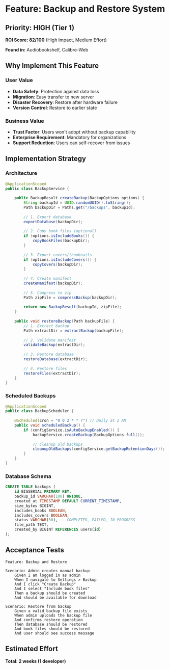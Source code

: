 # Feature: Backup and Restore System

## Priority: HIGH (Tier 1)
**ROI Score: 82/100** (High Impact, Medium Effort)

**Found in:** Audiobookshelf, Calibre-Web

## Why Implement This Feature

### User Value
- **Data Safety**: Protection against data loss
- **Migration**: Easy transfer to new server
- **Disaster Recovery**: Restore after hardware failure
- **Version Control**: Restore to earlier state

### Business Value
- **Trust Factor**: Users won't adopt without backup capability
- **Enterprise Requirement**: Mandatory for organizations
- **Support Reduction**: Users can self-recover from issues

## Implementation Strategy

### Architecture
```java
@ApplicationScoped
public class BackupService {
    
    public BackupResult createBackup(BackupOptions options) {
        String backupId = UUID.randomUUID().toString();
        Path backupDir = Paths.get("/backups", backupId);
        
        // 1. Export database
        exportDatabase(backupDir);
        
        // 2. Copy book files (optional)
        if (options.isIncludeBooks()) {
            copyBookFiles(backupDir);
        }
        
        // 3. Export covers/thumbnails
        if (options.isIncludeCovers()) {
            copyCovers(backupDir);
        }
        
        // 4. Create manifest
        createManifest(backupDir);
        
        // 5. Compress to zip
        Path zipFile = compressBackup(backupDir);
        
        return new BackupResult(backupId, zipFile);
    }
    
    public void restoreBackup(Path backupFile) {
        // 1. Extract backup
        Path extractDir = extractBackup(backupFile);
        
        // 2. Validate manifest
        validateBackup(extractDir);
        
        // 3. Restore database
        restoreDatabase(extractDir);
        
        // 4. Restore files
        restoreFiles(extractDir);
    }
}
```

### Scheduled Backups
```java
@ApplicationScoped
public class BackupScheduler {
    
    @Scheduled(cron = "0 0 2 * * ?") // Daily at 2 AM
    public void scheduledBackup() {
        if (configService.isAutoBackupEnabled()) {
            backupService.createBackup(BackupOptions.full());
            
            // Cleanup old backups
            cleanupOldBackups(configService.getBackupRetentionDays());
        }
    }
}
```

### Database Schema
```sql
CREATE TABLE backups (
    id BIGSERIAL PRIMARY KEY,
    backup_id VARCHAR(100) UNIQUE,
    created_at TIMESTAMP DEFAULT CURRENT_TIMESTAMP,
    size_bytes BIGINT,
    includes_books BOOLEAN,
    includes_covers BOOLEAN,
    status VARCHAR(50), -- COMPLETED, FAILED, IN_PROGRESS
    file_path TEXT,
    created_by BIGINT REFERENCES users(id)
);
```

## Acceptance Tests

```gherkin
Feature: Backup and Restore

Scenario: Admin creates manual backup
    Given I am logged in as admin
    When I navigate to Settings > Backup
    And I click "Create Backup"
    And I select "Include book files"
    Then a backup should be created
    And should be available for download
    
Scenario: Restore from backup
    Given a valid backup file exists
    When admin uploads the backup file
    And confirms restore operation
    Then database should be restored
    And book files should be restored
    And user should see success message
```

## Estimated Effort
**Total: 2 weeks (1 developer)**
